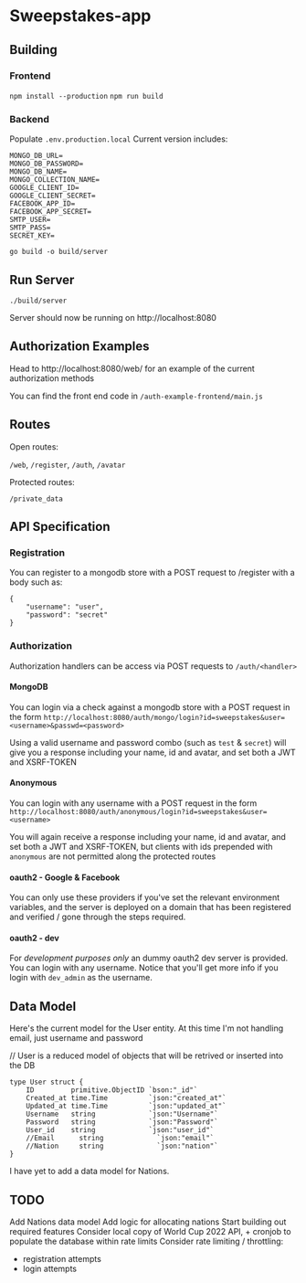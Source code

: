 # Sweepstakes-app

## Building

### Frontend

`npm install --production`
`npm run build`

### Backend

Populate `.env.production.local`
Current version includes:

```
MONGO_DB_URL=
MONGO_DB_PASSWORD=
MONGO_DB_NAME=
MONGO_COLLECTION_NAME=
GOOGLE_CLIENT_ID=
GOOGLE_CLIENT_SECRET=
FACEBOOK_APP_ID=
FACEBOOK_APP_SECRET=
SMTP_USER=
SMTP_PASS=
SECRET_KEY=
```

`go build -o build/server`
 
## Run Server

`./build/server`

Server should now be running on http://localhost:8080

## Authorization Examples

Head to http://localhost:8080/web/ for an example of the current authorization methods

You can find the front end code in `/auth-example-frontend/main.js`

## Routes

Open routes:

`/web`, `/register`, `/auth`, `/avatar`

Protected routes:

`/private_data` 

## API Specification

### Registration

You can register to a mongodb store with a POST request to /register with a body such as:

```
{
    "username": "user",
    "password": "secret"
}
```

### Authorization

Authorization handlers can be access via POST requests to `/auth/<handler>`

#### MongoDB

You can login via a check against a mongodb store with a POST request in the form
`http://localhost:8080/auth/mongo/login?id=sweepstakes&user=<username>&passwd=<password>`

Using a valid username and password combo (such as `test` & `secret`) will give you a response including your name, id and avatar, and set both a JWT and XSRF-TOKEN

#### Anonymous

You can login with any username with a POST request in the form
`http://localhost:8080/auth/anonymous/login?id=sweepstakes&user=<username>`

You will again receive a response including your name, id and avatar, and set both a JWT and XSRF-TOKEN, but clients with ids prepended with `anonymous` are not permitted along the protected routes

#### oauth2 - Google & Facebook

You can only use these providers if you've set the relevant environment variables, and the server is deployed on a domain that has been registered and verified / gone through the steps required.

#### oauth2 - dev

For *development purposes only* an dummy oauth2 dev server is provided. You can login with any username. Notice that you'll get more info if you login with `dev_admin` as the username.

## Data Model

Here's the current model for the User entity. At this time I'm not handling email, just username and password

// User is a reduced model of objects that will be retrived or inserted into the DB
```
type User struct {
	ID         primitive.ObjectID `bson:"_id"`
	Created_at time.Time          `json:"created_at"`
	Updated_at time.Time          `json:"updated_at"`
	Username   string             `json:"Username"`
	Password   string             `json:"Password"`
	User_id    string             `json:"user_id"`
	//Email      string             `json:"email"`
	//Nation     string             `json:"nation"`
}
```

I have yet to add a data model for Nations.

## TODO

Add Nations data model
Add logic for allocating nations
Start building out required features
Consider local copy of World Cup 2022 API, + cronjob to populate the database within rate limits
Consider rate limiting / throttling:
- registration attempts
- login attempts
